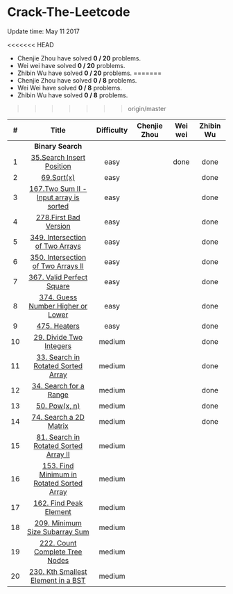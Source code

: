 # Crack-The-Leetcode

Update time: May 11 2017

<<<<<<< HEAD
* Chenjie Zhou have solved **0 / 20** problems.
* Wei wei have solved **0 / 20** problems.
* Zhibin Wu have solved **0 / 20** problems.
=======
* Chenjie Zhou have solved **0 / 8** problems.
* Wei Wei have solved **0 / 8** problems.
* Zhibin Wu have solved **0 / 8** problems.
>>>>>>> origin/master

| # | Title | Difficulty |Chenjie Zhou | Wei wei | Zhibin Wu |
|:---:|:---:|:---:|:---:|:---:|:---:|
||**Binary Search**|
| 1 | [35.Search Insert Position](https://leetcode.com/problems/search-insert-position/#/description)|easy||done|done|
| 2 | [69.Sqrt(x)](https://leetcode.com/problems/sqrtx/#/description) |easy|||done|
| 3 | [167.Two Sum II - Input array is sorted](https://leetcode.com/problems/two-sum-ii-input-array-is-sorted/#/description) |easy|||done|
| 4 | [278.First Bad Version](https://leetcode.com/problems/first-bad-version/#/description) |easy|||done|
| 5 | [349. Intersection of Two Arrays](https://leetcode.com/problems/intersection-of-two-arrays/#/description) |easy|||done|
| 6 | [350. Intersection of Two Arrays II](https://leetcode.com/problems/intersection-of-two-arrays-ii/#/description) |easy|||done|
| 7 | [367. Valid Perfect Square](https://leetcode.com/problems/valid-perfect-square/#/description) |easy|||done|
| 8 | [374. Guess Number Higher or Lower](https://leetcode.com/problems/guess-number-higher-or-lower/#/description) |easy|||done|
| 9 | [475. Heaters](https://leetcode.com/tag/binary-search/) |easy|||done|
| 10 | [29. Divide Two Integers](https://leetcode.com/problems/divide-two-integers/#/description) |medium|||done|
| 11 | [33. Search in Rotated Sorted Array](https://leetcode.com/problems/search-in-rotated-sorted-array/#/description) |medium|||done|
| 12 | [34. Search for a Range](https://leetcode.com/problems/search-for-a-range/#/description) |medium|||done|
| 13 | [50. Pow(x, n)](https://leetcode.com/problems/powx-n/#/description) |medium|||done|
| 14 | [74. Search a 2D Matrix](https://leetcode.com/problems/search-a-2d-matrix/#/description) |medium|||done|
| 15 | [81. Search in Rotated Sorted Array II](https://leetcode.com/problems/search-in-rotated-sorted-array-ii/#/description) |medium||||
| 16 | [153. Find Minimum in Rotated Sorted Array](https://leetcode.com/problems/find-minimum-in-rotated-sorted-array/#/description) |medium||||
| 17 | [162. Find Peak Element](https://leetcode.com/problems/find-peak-element/#/description) |medium||||
| 18 | [209. Minimum Size Subarray Sum](https://leetcode.com/problems/minimum-size-subarray-sum/#/description) |medium||||
| 19 | [222. Count Complete Tree Nodes](https://leetcode.com/problems/count-complete-tree-nodes/#/description) |medium||||
| 20 | [230. Kth Smallest Element in a BST](https://leetcode.com/problems/kth-smallest-element-in-a-bst/#/description) |medium||||
